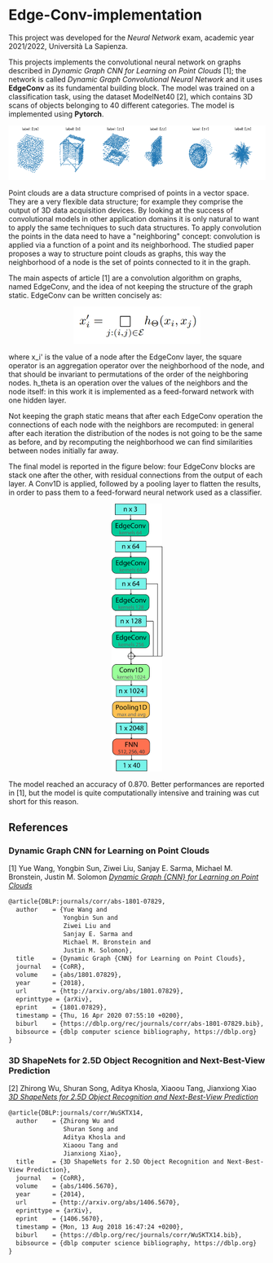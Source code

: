 # Edge-Conv-implementation

This project was developed for the *Neural Network* exam, academic year 2021/2022, Università La Sapienza.

This projects implements the convolutional neural network on graphs described in *Dynamic Graph CNN for Learning on Point Clouds* [1]; the network is called *Dynamic Graph Convolutional Neural Network* and it uses **EdgeConv** as its fundamental building block. The model was trained on a classification task, using the dataset ModelNet40 [2], which contains 3D scans of objects belonging to 40 different categories. The model is implemented using **Pytorch**.

<p align="center">
  <img src="/src/data_samples.png" width="1000" title="example meme" >
<p\>

Point clouds are a data structure comprised of points in a vector space. They are a very flexible data structure; for example they comprise the output of 3D data acquisition devices. By looking at the success of convolutional models in other application domains it is only natural to want to apply the same techniques to such data structures. To apply convolution the points in the data need to have a "neighboring" concept: convolution is applied via a function of a point and its neighborhood. The studied paper proposes a way to structure point clouds as graphs, this way the neighborhood of a node is the set of points connected to it in the graph.

The main aspects of article [1] are a convolution algorithm on graphs, named EdgeConv, and the idea of not keeping the structure of the graph static. EdgeConv can be written concisely as:
<p align="center">
  <img src="/src/formula.png" width="250" title="EdgeConv formula" >
<p\>

where x_i' is the value of a node after the EdgeConv layer, the square operator is an aggregation operator over the neighborhood of the node, and that should be invariant to permutations of the order of the neighboring nodes. h_theta is an operation over the values of the neighbors and the node itself: in this work it is implemented as a feed-forward network with one hidden layer.

Not keeping the graph static means that after each EdgeConv operation the connections of each node with the neighbors are recomputed: in general after each iteration the distribution of the nodes is not going to be the same as before, and by recomputing the neighborhood we can find similarities between nodes initially far away.
  
The final model is reported in the figure below: four EdgeConv blocks are stack one after the other, with residual connections from the output of each layer. A Conv1D is applied, followed by a pooling layer to flatten the results, in order to pass them to a feed-forward neural network used as a classifier. 
  
<p align="center">
  <img src="/src/model.png" width="100" title="EdgeConv formula" >
<p\>

The model reached an accuracy of 0.870. Better performances are reported in [1], but the model is quite computationally intensive and training was cut short for this reason. 

## References

### Dynamic Graph CNN for Learning on Point Clouds

[1] Yue Wang, Yongbin Sun, Ziwei Liu, Sanjay E. Sarma, Michael M. Bronstein, Justin M. Solomon [*Dynamic Graph {CNN} for Learning on Point Clouds*](http://arxiv.org/abs/1801.07829)

```
@article{DBLP:journals/corr/abs-1801-07829,
  author    = {Yue Wang and
               Yongbin Sun and
               Ziwei Liu and
               Sanjay E. Sarma and
               Michael M. Bronstein and
               Justin M. Solomon},
  title     = {Dynamic Graph {CNN} for Learning on Point Clouds},
  journal   = {CoRR},
  volume    = {abs/1801.07829},
  year      = {2018},
  url       = {http://arxiv.org/abs/1801.07829},
  eprinttype = {arXiv},
  eprint    = {1801.07829},
  timestamp = {Thu, 16 Apr 2020 07:55:10 +0200},
  biburl    = {https://dblp.org/rec/journals/corr/abs-1801-07829.bib},
  bibsource = {dblp computer science bibliography, https://dblp.org}
}
```

### 3D ShapeNets for 2.5D Object Recognition and Next-Best-View Prediction

[2] Zhirong Wu, Shuran Song, Aditya Khosla, Xiaoou Tang, Jianxiong Xiao [*3D ShapeNets for 2.5D Object Recognition and Next-Best-View Prediction*](http://arxiv.org/abs/1406.5670)

```
@article{DBLP:journals/corr/WuSKTX14,
  author    = {Zhirong Wu and
               Shuran Song and
               Aditya Khosla and
               Xiaoou Tang and
               Jianxiong Xiao},
  title     = {3D ShapeNets for 2.5D Object Recognition and Next-Best-View Prediction},
  journal   = {CoRR},
  volume    = {abs/1406.5670},
  year      = {2014},
  url       = {http://arxiv.org/abs/1406.5670},
  eprinttype = {arXiv},
  eprint    = {1406.5670},
  timestamp = {Mon, 13 Aug 2018 16:47:24 +0200},
  biburl    = {https://dblp.org/rec/journals/corr/WuSKTX14.bib},
  bibsource = {dblp computer science bibliography, https://dblp.org}
}
```
